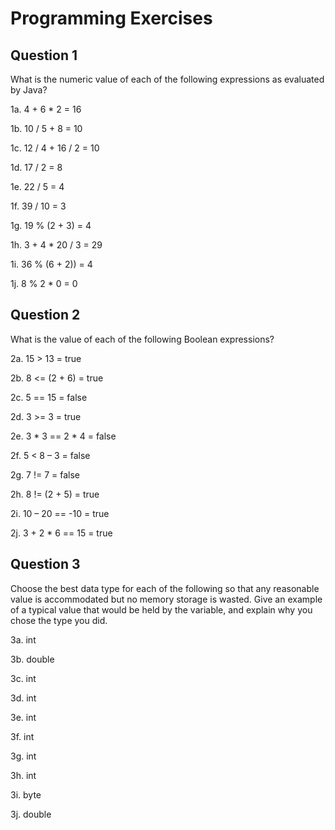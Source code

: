 # Programming Exercises
## Question 1
What is the numeric value of each of the following expressions as evaluated
by Java?

1a. 4 + 6 * 2 = 16

1b. 10 / 5 + 8 = 10

1c. 12 / 4 + 16 / 2 = 10

1d. 17 / 2 = 8

1e. 22 / 5 = 4

1f. 39 / 10 = 3

1g. 19 % (2 + 3) = 4

1h. 3 + 4 * 20 / 3 = 29

1i. 36 % (6 + 2)) = 4

1j. 8 % 2 * 0 = 0

## Question 2
What is the value of each of the following Boolean expressions?

2a. 15 > 13 = true

2b. 8 <= (2 + 6) = true

2c. 5 == 15 = false

2d. 3 >= 3 = true

2e. 3 * 3 == 2 * 4 = false

2f. 5 < 8 – 3 = false

2g. 7 != 7 = false

2h. 8 != (2 + 5) = true

2i. 10 – 20 == -10 = true

2j. 3 + 2 * 6 == 15 = true

## Question 3
Choose the best data type for each of the following so that any reasonable value
is accommodated but no memory storage is wasted. Give an example of a typical
value that would be held by the variable, and explain why you chose the type
you did.

3a. int

3b. double

3c. int

3d. int

3e. int

3f. int

3g. int

3h. int

3i. byte

3j. double